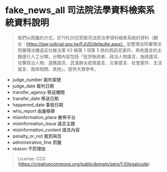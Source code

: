 fake_news_all 司法院法學資料檢索系統資料說明
====
>我們以爬蟲的方式，於11月20日抓取司法院法學資料檢索系統的資料（網址：https://law.judicial.gov.tw/FJUD/defaulte.aspx） 並整理法院審理法院審理涉嫌違反社維法第 63 條第 1 項第 5 款的假訊息案件。再依謠言的主題進行人工分類，分類內容包括「批評執政者、政治人物謠言、施政謠言、攻擊政治人物、選務謠言、武漢肺炎疫情謠言、災害謠言、社會案件、生活謠言、兩岸相關、其他」，提供大眾參考。

* judge_number 裁判案號
* judge_date 裁判日期
* transfer_agency 移送機關
* transfer_date 移送日期
* happened_date 事發日期
* who_report 由誰檢舉
* misinformation_place 散佈平台
* misinformation_issue 謠言主題
* misinformation_content 謠言內容
* penalty_or_not 裁罰與否
* administrative_fine 罰鍰
* reason 不罰理由

>License: CC0 (https://creativecommons.org/publicdomain/zero/1.0/legalcode)
